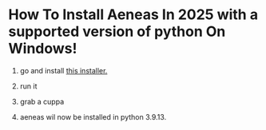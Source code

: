 # How To Install Aeneas In 2025 with a supported version of python On Windows!

1. go and install [this installer.](https://github.com/sillsdev/aeneas-installer/releases/download/v1.7.3.0_4/aeneas-win64-setup-1.7.3.0_4.exe)

2. run it

3. grab a cuppa

4. aeneas wil now be installed in python 3.9.13.
